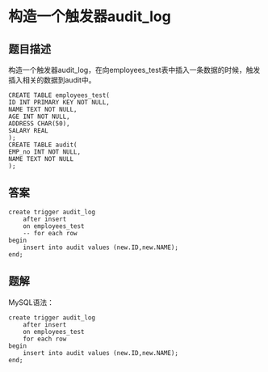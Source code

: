 # 构造一个触发器audit_log

## 题目描述

构造一个触发器audit_log，在向employees_test表中插入一条数据的时候，触发插入相关的数据到audit中。

```mysql
CREATE TABLE employees_test(
ID INT PRIMARY KEY NOT NULL,
NAME TEXT NOT NULL,
AGE INT NOT NULL,
ADDRESS CHAR(50),
SALARY REAL
);
CREATE TABLE audit(
EMP_no INT NOT NULL,
NAME TEXT NOT NULL
);
```

## 答案

```mysql
create trigger audit_log
    after insert
    on employees_test
    -- for each row
begin
    insert into audit values (new.ID,new.NAME);
end;
```

## 题解

MySQL语法：

```mysql
create trigger audit_log
    after insert
    on employees_test
    for each row
begin
    insert into audit values (new.ID,new.NAME);
end;
```

